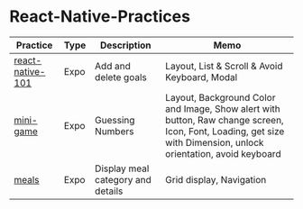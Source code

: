 # React-Native-Practices

| Practice                                                                                               | Type | Description                       | Memo                                                                                                                                                            |
| ------------------------------------------------------------------------------------------------------ | ---- | --------------------------------- | --------------------------------------------------------------------------------------------------------------------------------------------------------------- |
| [react-native-101](https://github.com/jinyongnan810/React-Native-Practices/tree/main/react-native-101) | Expo | Add and delete goals              | Layout, List & Scroll & Avoid Keyboard, Modal                                                                                                                   |
| [mini-game](https://github.com/jinyongnan810/React-Native-Practices/tree/main/mini-game)               | Expo | Guessing Numbers                  | Layout, Background Color and Image, Show alert with button, Raw change screen, Icon, Font, Loading, get size with Dimension, unlock orientation, avoid keyboard |
| [meals](https://github.com/jinyongnan810/React-Native-Practices/tree/main/meals)                       | Expo | Display meal category and details | Grid display, Navigation                                                                                                                                        |

